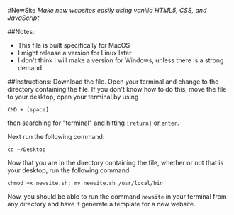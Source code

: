 #NewSite
_Make new websites easily using vanilla HTML5, CSS, and JavaScript_

##Notes:

- This file is built specifically for MacOS
- I might release a version for Linux later
- I don't think I will make a version for Windows, unless there is a strong
  demand

##Instructions:
Download the file.
Open your terminal and change to the directory containing the file. If you don't
know how to do this, move the file to your desktop, open your terminal by using

`CMD + [space]`

then searching for "terminal" and hitting `[return]` or `enter`.

Next run the following command:

`cd ~/Desktop`

Now that you are in the directory containing the file, whether or not that is
your desktop, run the following command:

`chmod +x newsite.sh; mv newsite.sh /usr/local/bin`

Now, you should be able to run the command `newsite` in your terminal from any
directory and have it generate a template for a new website.
